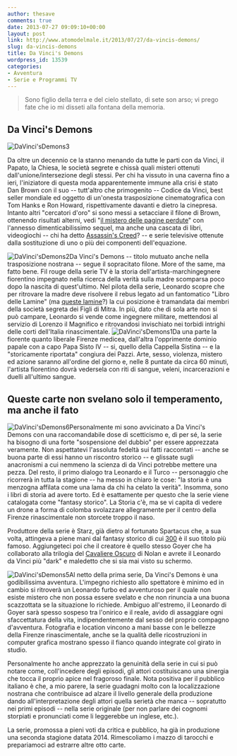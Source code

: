 ```yaml
---
author: thesave
comments: true
date: 2013-07-27 09:09:10+00:00
layout: post
link: http://www.atomodelmale.it/2013/07/27/da-vincis-demons/
slug: da-vincis-demons
title: Da Vinci's Demons
wordpress_id: 13539
categories:
- Avventura
- Serie e Programmi TV
---
```


<blockquote>Sono figlio della terra e del cielo stellato, di sete son arso; vi prego fate che io mi disseti alla fontana della memoria.</blockquote>




## Da Vinci's Demons


![DaVinci'sDemons3](http://www.atomodelmale.it/wp-content/uploads/2013/07/DaVincisDemons3-199x300.jpg)

Da oltre un decennio ce la stanno menando da tutte le parti con da Vinci, il Papato, la Chiesa, le società segrete e chissà quali misteri ottenuti dall'unione/intersezione degli stessi. Per chi ha vissuto in una caverna fino a ieri, l'iniziatore di questa moda apparentemente immune alla crisi è stato Dan Brown con il suo -- tutt'altro che primogenito -- Codice da Vinci, best seller mondiale ed oggetto di un'onesta trasposizione cinematografica con Tom Hanks e Ron Howard, rispettivamente davanti e dietro la cinepresa. Intanto altri "cercatori d'oro" si sono messi a setacciare il filone di Brown, ottenendo risultati alterni, vedi "[il mistero delle pagine perdute](http://www.atomodelmale.it/2007/12/26/il-mistero-delle-pagine-perdute/)" con l'annesso dimenticabilissimo sequel, ma anche una cascata di libri, videogiochi -- chi ha detto [Assassin's Creed](http://www.atomodelmale.it/2010/05/05/assassins-creed-2/)? -- e serie televisive ottenute dalla sostituzione di uno o più dei componenti dell'equazione.

![DaVinci'sDemons2](http://www.atomodelmale.it/wp-content/uploads/2013/07/DaVincisDemons2-300x200.jpg)Da Vinci's Demons -- titolo mutuato anche nella trasposizione nostrana -- segue il sopracitato filone. More of the same, ma fatto bene. Fil rouge della serie TV è la storia dell'artista-marchingegnere fiorentino impegnato nella ricerca della verità sulla madre scomparsa poco dopo la nascita di quest'ultimo. Nel pilota della serie, Leonardo scopre che per ritrovare la madre deve risolvere il rebus legato ad un fantomatico "Libro delle Lamine" (ma [queste lamine](http://it.wikipedia.org/wiki/Laminette_orfiche)?) la cui posizione è tramandata dai membri della società segreta dei Figli di Mitra. In più, dato che di sola arte non si può campare, Leonardo si vende come ingegnere militare, mettendosi al servizio di Lorenzo il Magnifico e ritrovandosi invischiato nei torbidi intrighi delle corti dell'Italia rinascimentale. ![DaVinci'sDemons1](http://www.atomodelmale.it/wp-content/uploads/2013/07/DaVincisDemons1-100x150.jpg)Da una parte la fiorente quanto liberale Firenze medicea, dall'altra l'opprimente dominio papale con a capo Papa Sisto IV -- si, quello della Cappella Sistina -- e la "storicamente riportata" congiura dei Pazzi. Arte, sesso, violenza, mistero ed azione saranno all'ordine del giorno e, nelle 8 puntate da circa 60 minuti, l'artista fiorentino dovrà vedersela con riti di sangue, veleni, incarcerazioni e duelli all'ultimo sangue.



## Queste carte non svelano solo il temperamento, ma anche il fato


![DaVinci'sDemons6](http://www.atomodelmale.it/wp-content/uploads/2013/07/DaVincisDemons6-300x200.jpg)Personalmente mi sono avvicinato a Da Vinci's Demons con una raccomandabile dose di scetticismo e, di per sé, la serie ha bisogno di una forte "sospensione del dubbio" per essere apprezzata veramente. Non aspettatevi l'assoluta fedeltà sui fatti raccontati -- anche se buona parte di essi hanno un riscontro storico -- e glissate sugli anacronismi a cui nemmeno la scienza di da Vinci potrebbe mettere una pezza. Del resto, il primo dialogo tra Leonardo e il Turco -- personaggio che ricorrerà in tutta la stagione -- ha messo in chiaro le cose: "la storia è una menzogna affilata come una lama da chi ha celato la verità". Insomma, sono i libri di storia ad avere torto. Ed è esattamente per questo che la serie viene catalogata come "fantasy storico". La Storia c'è, ma se vi capita di vedere un drone a forma di colomba svolazzare allegramente per il centro della Firenze rinascimentale non storcete troppo il naso.

Produttore della serie è Starz, già dietro al fortunato Spartacus che, a sua volta, attingeva a piene mani dal fantasy storico di cui [300](http://www.atomodelmale.it/2007/04/06/300lalba-degli-eroi/) è il suo titolo più famoso. Aggiungeteci poi che il creatore è quello stesso Goyer che ha collaborato alla trilogia del [Cavaliere Oscuro](http://www.atomodelmale.it/2012/09/29/the-dark-knight-rises-il-cavaliere-oscuro-il-ritorno/) di Nolan e avrete il Leonardo da Vinci più "dark" e maledetto che si sia mai visto su schermo.

![DaVinci'sDemons5](http://www.atomodelmale.it/wp-content/uploads/2013/07/DaVincisDemons5-300x199.jpg)Al netto della prima serie, Da Vinci's Demons è una godibilissima avventura. L'impegno richiesto allo spettatore è minimo ed in cambio si ritroverà un Leonardo furbo ed avventuroso per il quale non esiste mistero che non possa essere svelato e che non rinuncia a una buona scazzottata se la situazione lo richiede. Ambiguo all'estremo, il Leonardo di Goyer sarà spesso sospeso tra l'onirico e il reale, avido di assaggiare ogni sfaccettatura della vita, indipendentemente dal sesso del proprio compagno d'avventura. Fotografia e location vincono a mani basse con le bellezze della Firenze rinascimentale, anche se la qualità delle ricostruzioni in computer grafica mostrano spesso il fianco quando integrate col girato in studio.

Personalmente ho anche apprezzato la genuinità della serie in cui si può notare come, coll'incedere degli episodi, gli attori costituiscano una sinergia che tocca il proprio apice nel fragoroso finale. Nota positiva per il pubblico italiano è che, a mio parere, la serie guadagni molto con la localizzazione nostrana che contribuisce ad alzare il livello generale della produzione dando all'interpretazione degli attori quella serietà che manca -- sopratutto nei primi episodi -- nella serie originale (per non parlare dei cognomi storpiati e pronunciati come li leggerebbe un inglese, etc.).

La serie, promossa a pieni voti da critica e pubblico, ha già in produzione una seconda stagione datata 2014. Rimescoliamo i mazzo di tarocchi e prepariamoci ad estrarre altre otto carte.
